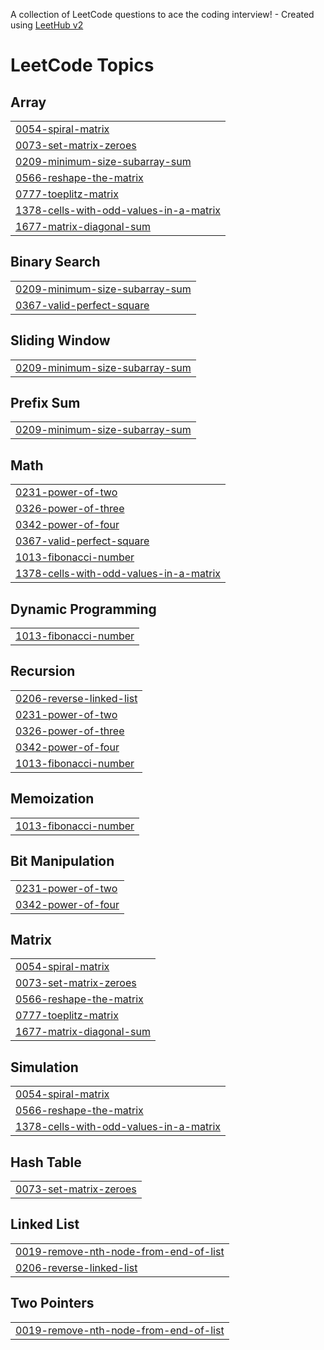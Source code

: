 A collection of LeetCode questions to ace the coding interview! - Created using [LeetHub v2](https://github.com/arunbhardwaj/LeetHub-2.0)
<!---LeetCode Topics Start-->
# LeetCode Topics
## Array
|  |
| ------- |
| [0054-spiral-matrix](https://github.com/AkshayPalSingh/Leetcode-/tree/master/0054-spiral-matrix) |
| [0073-set-matrix-zeroes](https://github.com/AkshayPalSingh/Leetcode-/tree/master/0073-set-matrix-zeroes) |
| [0209-minimum-size-subarray-sum](https://github.com/AkshayPalSingh/Leetcode-/tree/master/0209-minimum-size-subarray-sum) |
| [0566-reshape-the-matrix](https://github.com/AkshayPalSingh/Leetcode-/tree/master/0566-reshape-the-matrix) |
| [0777-toeplitz-matrix](https://github.com/AkshayPalSingh/Leetcode-/tree/master/0777-toeplitz-matrix) |
| [1378-cells-with-odd-values-in-a-matrix](https://github.com/AkshayPalSingh/Leetcode-/tree/master/1378-cells-with-odd-values-in-a-matrix) |
| [1677-matrix-diagonal-sum](https://github.com/AkshayPalSingh/Leetcode-/tree/master/1677-matrix-diagonal-sum) |
## Binary Search
|  |
| ------- |
| [0209-minimum-size-subarray-sum](https://github.com/AkshayPalSingh/Leetcode-/tree/master/0209-minimum-size-subarray-sum) |
| [0367-valid-perfect-square](https://github.com/AkshayPalSingh/Leetcode-/tree/master/0367-valid-perfect-square) |
## Sliding Window
|  |
| ------- |
| [0209-minimum-size-subarray-sum](https://github.com/AkshayPalSingh/Leetcode-/tree/master/0209-minimum-size-subarray-sum) |
## Prefix Sum
|  |
| ------- |
| [0209-minimum-size-subarray-sum](https://github.com/AkshayPalSingh/Leetcode-/tree/master/0209-minimum-size-subarray-sum) |
## Math
|  |
| ------- |
| [0231-power-of-two](https://github.com/AkshayPalSingh/Leetcode-/tree/master/0231-power-of-two) |
| [0326-power-of-three](https://github.com/AkshayPalSingh/Leetcode-/tree/master/0326-power-of-three) |
| [0342-power-of-four](https://github.com/AkshayPalSingh/Leetcode-/tree/master/0342-power-of-four) |
| [0367-valid-perfect-square](https://github.com/AkshayPalSingh/Leetcode-/tree/master/0367-valid-perfect-square) |
| [1013-fibonacci-number](https://github.com/AkshayPalSingh/Leetcode-/tree/master/1013-fibonacci-number) |
| [1378-cells-with-odd-values-in-a-matrix](https://github.com/AkshayPalSingh/Leetcode-/tree/master/1378-cells-with-odd-values-in-a-matrix) |
## Dynamic Programming
|  |
| ------- |
| [1013-fibonacci-number](https://github.com/AkshayPalSingh/Leetcode-/tree/master/1013-fibonacci-number) |
## Recursion
|  |
| ------- |
| [0206-reverse-linked-list](https://github.com/AkshayPalSingh/Leetcode-/tree/master/0206-reverse-linked-list) |
| [0231-power-of-two](https://github.com/AkshayPalSingh/Leetcode-/tree/master/0231-power-of-two) |
| [0326-power-of-three](https://github.com/AkshayPalSingh/Leetcode-/tree/master/0326-power-of-three) |
| [0342-power-of-four](https://github.com/AkshayPalSingh/Leetcode-/tree/master/0342-power-of-four) |
| [1013-fibonacci-number](https://github.com/AkshayPalSingh/Leetcode-/tree/master/1013-fibonacci-number) |
## Memoization
|  |
| ------- |
| [1013-fibonacci-number](https://github.com/AkshayPalSingh/Leetcode-/tree/master/1013-fibonacci-number) |
## Bit Manipulation
|  |
| ------- |
| [0231-power-of-two](https://github.com/AkshayPalSingh/Leetcode-/tree/master/0231-power-of-two) |
| [0342-power-of-four](https://github.com/AkshayPalSingh/Leetcode-/tree/master/0342-power-of-four) |
## Matrix
|  |
| ------- |
| [0054-spiral-matrix](https://github.com/AkshayPalSingh/Leetcode-/tree/master/0054-spiral-matrix) |
| [0073-set-matrix-zeroes](https://github.com/AkshayPalSingh/Leetcode-/tree/master/0073-set-matrix-zeroes) |
| [0566-reshape-the-matrix](https://github.com/AkshayPalSingh/Leetcode-/tree/master/0566-reshape-the-matrix) |
| [0777-toeplitz-matrix](https://github.com/AkshayPalSingh/Leetcode-/tree/master/0777-toeplitz-matrix) |
| [1677-matrix-diagonal-sum](https://github.com/AkshayPalSingh/Leetcode-/tree/master/1677-matrix-diagonal-sum) |
## Simulation
|  |
| ------- |
| [0054-spiral-matrix](https://github.com/AkshayPalSingh/Leetcode-/tree/master/0054-spiral-matrix) |
| [0566-reshape-the-matrix](https://github.com/AkshayPalSingh/Leetcode-/tree/master/0566-reshape-the-matrix) |
| [1378-cells-with-odd-values-in-a-matrix](https://github.com/AkshayPalSingh/Leetcode-/tree/master/1378-cells-with-odd-values-in-a-matrix) |
## Hash Table
|  |
| ------- |
| [0073-set-matrix-zeroes](https://github.com/AkshayPalSingh/Leetcode-/tree/master/0073-set-matrix-zeroes) |
## Linked List
|  |
| ------- |
| [0019-remove-nth-node-from-end-of-list](https://github.com/AkshayPalSingh/Leetcode-/tree/master/0019-remove-nth-node-from-end-of-list) |
| [0206-reverse-linked-list](https://github.com/AkshayPalSingh/Leetcode-/tree/master/0206-reverse-linked-list) |
## Two Pointers
|  |
| ------- |
| [0019-remove-nth-node-from-end-of-list](https://github.com/AkshayPalSingh/Leetcode-/tree/master/0019-remove-nth-node-from-end-of-list) |
<!---LeetCode Topics End-->